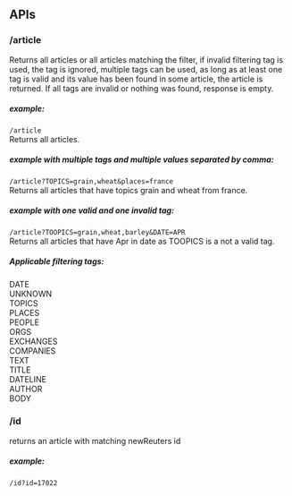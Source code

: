 <h2> APIs </h2>

  <h3>/article</h3>
  Returns all articles or all articles matching the filter, if invalid filtering tag is used, the tag is ignored, multiple tags can be used, as long as at least one tag is valid and its value has been found in some article, the article is returned. If all tags are invalid or nothing was found, response is empty.<br>
    <h5>example:</h5>
  <code>/article</code><br>
  Returns all articles.
  <h5>example with multiple tags and multiple values separated by comma:</h5>
  <code>/article?TOPICS=grain,wheat&places=france</code><br>
  Returns all articles that have topics grain and wheat from france.<br>
  <h5>example with one valid and one invalid tag:</h5>
  <code>/article?TOOPICS=grain,wheat,barley&DATE=APR</code><br>
  Returns all articles that have Apr in date as TOOPICS is a not a valid tag.
  <h5>Applicable filtering tags:</h5>
    DATE<br>
    UNKNOWN<br>
    TOPICS<br>
    PLACES<br>
    PEOPLE<br>
    ORGS<br>
    EXCHANGES<br>
    COMPANIES<br>
    TEXT<br>
    TITLE<br>
    DATELINE<br>
    AUTHOR<br>
    BODY<br>
  <h3>/id</h3>
  returns an article with matching newReuters id
  <h5>example:</h5>
  <code>/id?id=17022</code>
  
